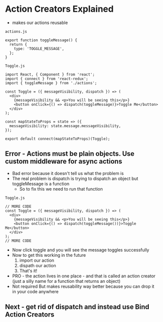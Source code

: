 # Action Creators Explained
* makes our actions reusable

`actions.js`

```
export function toggleMessage() {
  return {
    type: 'TOGGLE_MESSAGE',
  };
}
```

`Toggle.js`

```
import React, { Component } from 'react';
import { connect } from 'react-redux';
import { toggleMessage } from './actions';

const Toggle = ({ messageVisibility, dispatch }) => (
  <div>
    {messageVisibility && <p>You will be seeing this</p>}
    <button onClick={() => dispatch(toggleMessage)}>Toggle Me</button>
  </div>
);

const mapStateToProps = state => ({
  messageVisibility: state.message.messageVisibility,
});

export default connect(mapStateToProps)(Toggle);
```

## Error - Actions must be plain objects. Use custom middleware for async actions
* Bad error because it doesn't tell us what the problem is
* The real problem is dispatch is trying to dispatch an object but toggleMessage is a function
    - So to fix this we need to run that function

`Toggle.js`

```
// MORE CODE
const Toggle = ({ messageVisibility, dispatch }) => (
  <div>
    {messageVisibility && <p>You will be seeing this</p>}
    <button onClick={() => dispatch(toggleMessage())}>Toggle Me</button>
  </div>
);
// MORE CODE
```

* Now click toggle and you will see the message toggles successfully
* Now to get this working in the future
    1. import our action
    2. dispath our action
    3. That's it!
* PRO - the action lives in one place - and that is called an action creator (just a silly name for a function that returns an object)
* Not required But makes reusability way better because you can drop it in your code anywhere

## Next - get rid of dispatch and instead use Bind Action Creators

